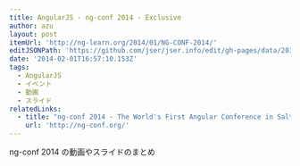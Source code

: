 ```yaml
---
title: AngularJS - ng-conf 2014 - Exclusive
author: azu
layout: post
itemUrl: 'http://ng-learn.org/2014/01/NG-CONF-2014/'
editJSONPath: 'https://github.com/jser/jser.info/edit/gh-pages/data/2014/02/index.json'
date: '2014-02-01T16:57:10.153Z'
tags:
  - AngularJS
  - イベント
  - 動画
  - スライド
relatedLinks:
  - title: "ng-conf 2014 - The World's First Angular Conference in Salt Lake City, Utah"
    url: 'http://ng-conf.org/'
---
```

ng-conf 2014 の動画やスライドのまとめ
